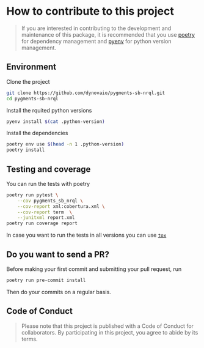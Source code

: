 # How to contribute to this project

> If you are interested in contributing to the development and maintenance of
> this package, it is recommended that you use [poetry](https://poetry.eustace.io)
> for dependency management and [pyenv](https://github.com/pyenv/pyenv) for
> python version management.

## Environment

Clone the project

```bash
git clone https://github.com/dynovaio/pygments-sb-nrql.git
cd pygments-sb-nrql
```

Install the rquited python versions

```bash
pyenv install $(cat .python-version)
```

Install the dependencies

```bash
poetry env use $(head -n 1 .python-version)
poetry install
```

## Testing and coverage

You can run the tests with poetry

```bash
poetry run pytest \
    --cov pygments_sb_nrql \
    --cov-report xml:cobertura.xml \
    --cov-report term  \
    --junitxml report.xml
poetry run coverage report
```

In case you want to run the tests in all versions you can use [`tox`](https://tox.readthedocs.io/en/latest/)

## Do you want to send a PR?

Before making your first commit and submitting your pull request, run

```bash
poetry run pre-commit install
```

Then do your commits on a regular basis.

## Code of Conduct

> Please note that this project is published with a Code of Conduct for
> collaborators. By participating in this project, you agree to abide by its
> terms.
